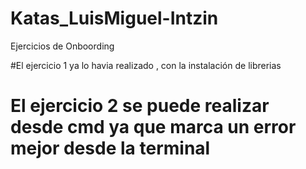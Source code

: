 # Katas_LuisMiguel-Intzin
Ejercicios de Onboording

#El ejercicio 1 ya lo havia realizado , con la instalación de librerias
# El ejercicio 2 se puede realizar desde cmd ya que marca un error mejor desde la terminal
